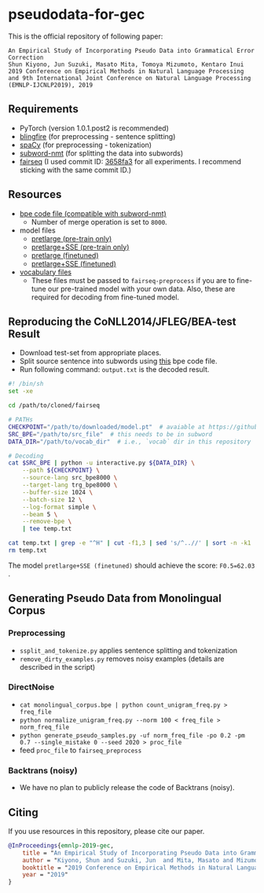 # pseudodata-for-gec

This is the official repository of following paper: 

```
An Empirical Study of Incorporating Pseudo Data into Grammatical Error Correction
Shun Kiyono, Jun Suzuki, Masato Mita, Tomoya Mizumoto, Kentaro Inui
2019 Conference on Empirical Methods in Natural Language Processing and 9th International Joint Conference on Natural Language Processing (EMNLP-IJCNLP2019), 2019 
```

## Requirements

- PyTorch (version 1.0.1.post2 is recommended)
- [blingfire](https://github.com/microsoft/BlingFire) (for preprocessing - sentence splitting)
- [spaCy](https://spacy.io/) (for preprocessing - tokenization)
- [subword-nmt](https://github.com/rsennrich/subword-nmt) (for splitting the data into subwords)
- [fairseq](https://github.com/pytorch/fairseq) (I used commit ID: [3658fa3](https://github.com/pytorch/fairseq/commit/3658fa329b8cb987d951b2e38ec86c44b9e1fea5) for all experiments. I recommend sticking with the same commit ID.)

## Resources

- [bpe code file (compatible with subword-nmt)](https://github.com/butsugiri/gec-pseudodata/blob/master/bpe/bpe_code.trg.dict_bpe8000)
    - Number of merge operation is set to `8000`.
- model files
    - [pretlarge (pre-train only)](https://gec-pseudo-data.s3-ap-northeast-1.amazonaws.com/ldc_giga.pret.checkpoint_last.pt)
    - [pretlarge+SSE (pre-train only)]( https://gec-pseudo-data.s3-ap-northeast-1.amazonaws.com/ldc_giga.spell_error.pretrain.checkpoint_last.pt )
    - [pretlarge (finetuned)]( https://gec-pseudo-data.s3-ap-northeast-1.amazonaws.com/ldc_giga.finetune.checkpoint_best.pt )
    - [pretlarge+SSE (finetuned)]( https://gec-pseudo-data.s3-ap-northeast-1.amazonaws.com/ldc_giga.spell_error.finetune.checkpoint_best.pt )
- [vocabulary files](https://github.com/butsugiri/gec-pseudodata/tree/master/vocab)
    - These files must be passed to `fairseq-preprocess` if you are to fine-tune our pre-trained model with your own data. Also, these are required for decoding from fine-tuned model.

## Reproducing the CoNLL2014/JFLEG/BEA-test Result
- Download test-set from appropriate places.
- Split source sentence into subwords using [this](https://github.com/butsugiri/gec-pseudodata/blob/master/bpe/bpe_code.trg.dict_bpe8000) bpe code file.
- Run following command: `output.txt` is the decoded result.

```decode.sh
#! /bin/sh
set -xe

cd /path/to/cloned/fairseq

# PATHs
CHECKPOINT="/path/to/downloaded/model.pt"  # avaiable at https://github.com/butsugiri/gec-pseudodata#resources
SRC_BPE="/path/to/src_file"  # this needs to be in subword
DATA_DIR="/path/to/vocab_dir"  # i.e., `vocab` dir in this repository

# Decoding
cat $SRC_BPE | python -u interactive.py ${DATA_DIR} \
    --path ${CHECKPOINT} \
    --source-lang src_bpe8000 \
    --target-lang trg_bpe8000 \
    --buffer-size 1024 \
    --batch-size 12 \
    --log-format simple \
    --beam 5 \
    --remove-bpe \
    | tee temp.txt

cat temp.txt | grep -e "^H" | cut -f1,3 | sed 's/^..//' | sort -n -k1  | cut -f2 > output.txt
rm temp.txt
```

The model `pretlarge+SSE (finetuned)` should achieve the score: `F0.5=62.03` .

## Generating Pseudo Data from Monolingual Corpus

### Preprocessing
- `ssplit_and_tokenize.py` applies sentence splitting and tokenization
- `remove_dirty_examples.py` removes noisy examples (details are described in the script)


### DirectNoise

- `cat monolingual_corpus.bpe | python count_unigram_freq.py > freq_file`
- `python normalize_unigram_freq.py --norm 100 < freq_file > norm_freq_file`
- `python generate_pseudo_samples.py -uf norm_freq_file -po 0.2 -pm 0.7 --single_mistake 0 --seed 2020 > proc_file`
- feed `proc_file` to `fairseq_preprocess`

### Backtrans (noisy)
- We have no plan to publicly release the code of Backtrans (noisy).


## Citing

If you use resources in this repository, please cite our paper.
```reference.bib
@InProceedings{emnlp-2019-gec,
    title = "An Empirical Study of Incorporating Pseudo Data into Grammatical Error Correction",
    author = "Kiyono, Shun and Suzuki, Jun  and Mita, Masato and Mizumoto, Tomoya and Inui, Kentaro",
    booktitle = "2019 Conference on Empirical Methods in Natural Language Processing and 9th International Joint Conference on Natural Language Processing (EMNLP-IJCNLP2019)",
    year = "2019"
}
```
